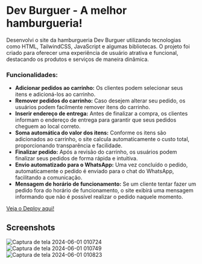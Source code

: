 # Dev Burguer - A melhor hamburgueria!
Desenvolvi o site da hamburgueria Dev Burguer utilizando tecnologias como HTML, TailwindCSS, JavaScript e algumas bibliotecas. O projeto foi criado para oferecer uma experiência de usuário atrativa e funcional, destacando os produtos e serviços de maneira dinâmica.

### Funcionalidades:
- **Adicionar pedidos ao carrinho:** Os clientes podem selecionar seus itens e adicioná-los ao carrinho.
- **Remover pedidos do carrinho:** Caso desejem alterar seu pedido, os usuários podem facilmente remover itens do carrinho.
- **Inserir endereço de entrega:** Antes de finalizar a compra, os clientes informam o endereço de entrega para garantir que seus pedidos cheguem ao local correto.
- **Soma automática do valor dos itens:** Conforme os itens são adicionados ao carrinho, o site calcula automaticamente o custo total, proporcionando transparência e facilidade.
- **Finalizar pedido:** Após a revisão do carrinho, os usuários podem finalizar seus pedidos de forma rápida e intuitiva.
- **Envio automatizado para o WhatsApp:** Uma vez concluído o pedido, automaticamente o pedido é enviado para o chat do WhatsApp, facilitando a comunicação.
- **Mensagem de horário de funcionamento:** Se um cliente tentar fazer um pedido fora do horário de funcionamento, o site exibirá uma mensagem informando que não é possível realizar o pedido naquele momento.

[Veja o Deploy aqui!](https://phael-devburguer.vercel.app/)

## Screenshots
![Captura de tela 2024-06-01 010724](https://github.com/phaelstavares/DevBurguer/assets/77020757/1c7212dd-d091-4d9a-b671-c5ec611f28c1)
![Captura de tela 2024-06-01 010749](https://github.com/phaelstavares/DevBurguer/assets/77020757/8586337f-e96c-4527-afa8-2f61d5af5783)
![Captura de tela 2024-06-01 010823](https://github.com/phaelstavares/DevBurguer/assets/77020757/ce17dd87-f646-45de-8ad2-8e40914461d9)
